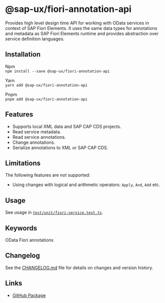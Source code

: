 # @sap-ux/fiori-annotation-api

Provides high level design time API for working with OData services in context of SAP Fiori Elements. It uses the same data types for annotations and metadata as SAP Fiori Elements runtime and provides abstraction over service definition languages.

## Installation
Npm   
`npm install --save @sap-ux/fiori-annotation-api`

Yarn   
`yarn add @sap-ux/fiori-annotation-api`

Pnpm   
`pnpm add @sap-ux/fiori-annotation-api`


## Features

- Supports local XML data and SAP CAP CDS projects.
- Read service metadata.
- Read service annotations.
- Change annotations.
- Serialize annotations to XML or SAP CAP CDS.


## Limitations

The following features are not supported:
- Using changes with logical and arithmetic operators: `Apply`, `And`, `Add` etc.

## Usage
See usage in [`test/unit/fiori-service.test.ts`](test/unit/fiori-service.test.ts).

## Keywords
OData Fiori annotations


## Changelog

See the [CHANGELOG.md](https://github.com/SAP/open-ux-tools/blob/main/packages/fiori-annotation-api/CHANGELOG.md) file for details on changes and version history.
## Links

- [GitHub Package](https://github.com/SAP/open-ux-tools/tree/main/packages/fiori-annotation-api)